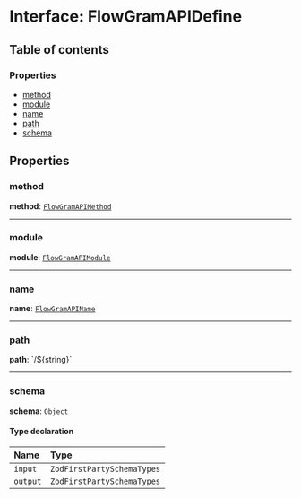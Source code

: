 # Interface: FlowGramAPIDefine

## Table of contents

### Properties

* [method](/auto-docs/interface/interfaces/FlowGramAPIDefine.md#method)
* [module](/auto-docs/interface/interfaces/FlowGramAPIDefine.md#module)
* [name](/auto-docs/interface/interfaces/FlowGramAPIDefine.md#name)
* [path](/auto-docs/interface/interfaces/FlowGramAPIDefine.md#path)
* [schema](/auto-docs/interface/interfaces/FlowGramAPIDefine.md#schema)

## Properties

### method

**method**: [`FlowGramAPIMethod`](/auto-docs/interface/enums/FlowGramAPIMethod.md)

***

### module

**module**: [`FlowGramAPIModule`](/auto-docs/interface/enums/FlowGramAPIModule.md)

***

### name

**name**: [`FlowGramAPIName`](/auto-docs/interface/enums/FlowGramAPIName.md)

***

### path

**path**: \`/${string}\`

***

### schema

**schema**: `Object`

#### Type declaration

| Name | Type |
| :------ | :------ |
| `input` | `ZodFirstPartySchemaTypes` |
| `output` | `ZodFirstPartySchemaTypes` |
